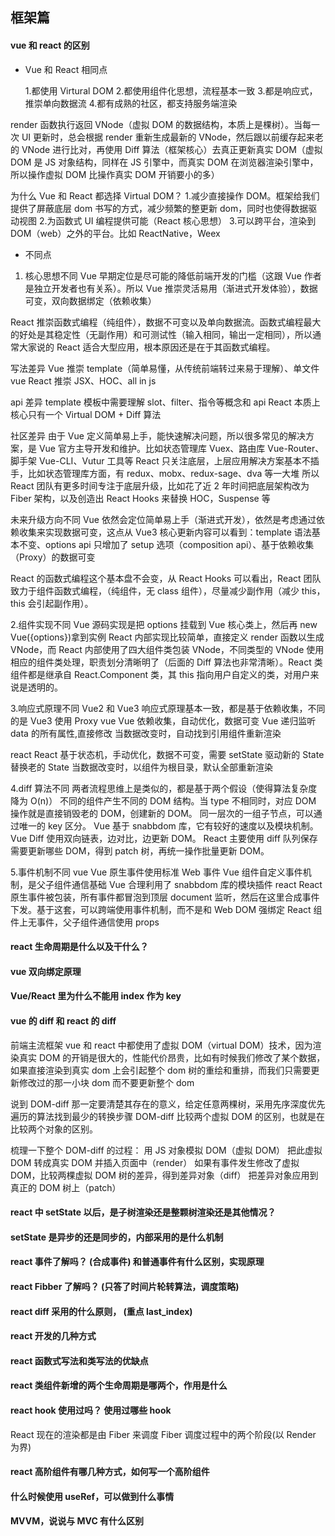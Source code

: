 ## 框架篇

#### vue 和 react 的区别

- Vue 和 React 相同点

  1.都使用 Virtural DOM 2.都使用组件化思想，流程基本一致 3.都是响应式，推崇单向数据流 4.都有成熟的社区，都支持服务端渲染

render 函数执行返回 VNode（虚拟 DOM 的数据结构，本质上是棵树）。当每一次 UI 更新时，总会根据 render 重新生成最新的 VNode，然后跟以前缓存起来老的 VNode 进行比对，再使用 Diff 算法（框架核心）去真正更新真实 DOM（虚拟 DOM 是 JS 对象结构，同样在 JS 引擎中，而真实 DOM 在浏览器渲染引擎中，所以操作虚拟 DOM 比操作真实 DOM 开销要小的多）

为什么 Vue 和 React 都选择 Virtual DOM？ 1.减少直接操作 DOM。框架给我们提供了屏蔽底层 dom 书写的方式，减少频繁的整更新 dom，同时也使得数据驱动视图 2.为函数式 UI 编程提供可能（React 核心思想） 3.可以跨平台，渲染到 DOM（web）之外的平台。比如 ReactNative，Weex

- 不同点

1. 核心思想不同
   Vue 早期定位是尽可能的降低前端开发的门槛（这跟 Vue 作者是独立开发者也有关系）。所以 Vue 推崇灵活易用（渐进式开发体验），数据可变，双向数据绑定（依赖收集）

React 推崇函数式编程（纯组件），数据不可变以及单向数据流。函数式编程最大的好处是其稳定性（无副作用）和可测试性（输入相同，输出一定相同），所以通常大家说的 React 适合大型应用，根本原因还是在于其函数式编程。

写法差异
Vue 推崇 template（简单易懂，从传统前端转过来易于理解）、单文件 vue
React 推崇 JSX、HOC、all in js

api 差异
template 模板中需要理解 slot、filter、指令等概念和 api
React 本质上核心只有一个 Virtual DOM + Diff 算法

社区差异
由于 Vue 定义简单易上手，能快速解决问题，所以很多常见的解决方案，是 Vue 官方主导开发和维护。比如状态管理库 Vuex、路由库 Vue-Router、脚手架 Vue-CLI、Vutur 工具等
React 只关注底层，上层应用解决方案基本不插手，比如状态管理库方面，有 redux、mobx、redux-sage、dva 等一大堆
所以 React 团队有更多时间专注于底层升级，比如花了近 2 年时间把底层架构改为 Fiber 架构，以及创造出 React Hooks 来替换 HOC，Suspense 等

未来升级方向不同
Vue 依然会定位简单易上手（渐进式开发），依然是考虑通过依赖收集来实现数据可变，这点从 Vue3 核心更新内容可以看到：template 语法基本不变、options api 只增加了 setup 选项（composition api）、基于依赖收集（Proxy）的数据可变

React 的函数式编程这个基本盘不会变，从 React Hooks 可以看出，React 团队致力于组件函数式编程，（纯组件，无 class 组件），尽量减少副作用（减少 this，this 会引起副作用）。

2.组件实现不同
Vue 源码实现是把 options 挂载到 Vue 核心类上，然后再 new Vue({options})拿到实例
React 内部实现比较简单，直接定义 render 函数以生成 VNode，而 React 内部使用了四大组件类包装 VNode，不同类型的 VNode 使用相应的组件类处理，职责划分清晰明了（后面的 Diff 算法也非常清晰）。React 类组件都是继承自 React.Component 类，其 this 指向用户自定义的类，对用户来说是透明的。

3.响应式原理不同
Vue2 和 Vue3 响应式原理基本一致，都是基于依赖收集，不同的是 Vue3 使用 Proxy
vue
Vue 依赖收集，自动优化，数据可变
Vue 递归监听 data 的所有属性,直接修改
当数据改变时，自动找到引用组件重新渲染

react
React 基于状态机，手动优化，数据不可变，需要 setState 驱动新的 State 替换老的 State
当数据改变时，以组件为根目录，默认全部重新渲染

4.diff 算法不同
两者流程思维上是类似的，都是基于两个假设（使得算法复杂度降为 O(n)）
不同的组件产生不同的 DOM 结构。当 type 不相同时，对应 DOM 操作就是直接销毁老的 DOM，创建新的 DOM。
同一层次的一组子节点，可以通过唯一的 key 区分。
Vue 基于 snabbdom 库，它有较好的速度以及模块机制。Vue Diff 使用双向链表，边对比，边更新 DOM。
React 主要使用 diff 队列保存需要更新哪些 DOM，得到 patch 树，再统一操作批量更新 DOM。

5.事件机制不同
vue
Vue 原生事件使用标准 Web 事件
Vue 组件自定义事件机制，是父子组件通信基础
Vue 合理利用了 snabbdom 库的模块插件
react
React 原生事件被包装，所有事件都冒泡到顶层 document 监听，然后在这里合成事件下发。基于这套，可以跨端使用事件机制，而不是和 Web DOM 强绑定
React 组件上无事件，父子组件通信使用 props

#### react 生命周期是什么以及干什么？

#### vue 双向绑定原理

#### Vue/React 里为什么不能用 index 作为 key

#### vue 的 diff 和 react 的 diff

前端主流框架 vue 和 react 中都使用了虚拟 DOM（virtual DOM）技术，因为渲染真实 DOM 的开销是很大的，性能代价昂贵，比如有时候我们修改了某个数据，如果直接渲染到真实 dom 上会引起整个 dom 树的重绘和重排，而我们只需要更新修改过的那一小块 dom 而不要更新整个 dom

说到 DOM-diff 那一定要清楚其存在的意义，给定任意两棵树，采用先序深度优先遍历的算法找到最少的转换步骤
DOM-diff 比较两个虚拟 DOM 的区别，也就是在比较两个对象的区别。

梳理一下整个 DOM-diff 的过程：
用 JS 对象模拟 DOM（虚拟 DOM）
把此虚拟 DOM 转成真实 DOM 并插入页面中（render）
如果有事件发生修改了虚拟 DOM，比较两棵虚拟 DOM 树的差异，得到差异对象（diff）
把差异对象应用到真正的 DOM 树上（patch）

#### react 中 setState 以后，是子树渲染还是整颗树渲染还是其他情况？

#### setState 是异步的还是同步的，内部采用的是什么机制

#### react 事件了解吗？ (合成事件) 和普通事件有什么区别，实现原理

#### react Fibber 了解吗？ (只答了时间片轮转算法，调度策略)

#### react diff 采用的什么原则， (重点 last_index)

#### react 开发的几种方式

#### react 函数式写法和类写法的优缺点

#### react 类组件新增的两个生命周期是哪两个，作用是什么

#### react hook 使用过吗？ 使用过哪些 hook

React 现在的渲染都是由 Fiber 来调度
Fiber 调度过程中的两个阶段(以 Render 为界)

#### react 高阶组件有哪几种方式，如何写一个高阶组件

#### 什么时候使用 useRef，可以做到什么事情

#### MVVM，说说与 MVC 有什么区别
